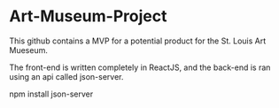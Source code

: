 # Art-Museum-Project

This github contains a MVP for a potential product for the St. Louis Art Mueseum.

The front-end is written completely in ReactJS, and the back-end is ran using an api called json-server.

npm install json-server

